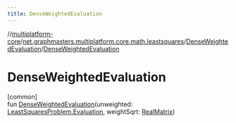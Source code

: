 ```yaml
---
title: DenseWeightedEvaluation
---
```

//[multiplatform-core](../../../index.html)/[net.graphmasters.multiplatform.core.math.leastsquares](../index.html)/[DenseWeightedEvaluation](index.html)/[DenseWeightedEvaluation](-dense-weighted-evaluation.html)



# DenseWeightedEvaluation



[common]\
fun [DenseWeightedEvaluation](-dense-weighted-evaluation.html)(unweighted: [LeastSquaresProblem.Evaluation](../-least-squares-problem/-evaluation/index.html), weightSqrt: [RealMatrix](../../net.graphmasters.multiplatform.core.math.linear/-real-matrix/index.html))




